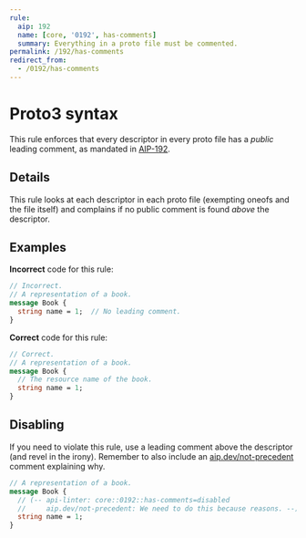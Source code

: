 ```yaml
---
rule:
  aip: 192
  name: [core, '0192', has-comments]
  summary: Everything in a proto file must be commented.
permalink: /192/has-comments
redirect_from:
  - /0192/has-comments
---
```


# Proto3 syntax

This rule enforces that every descriptor in every proto file has a _public_
leading comment, as mandated in [AIP-192][].

## Details

This rule looks at each descriptor in each proto file (exempting oneofs and the
file itself) and complains if no public comment is found _above_ the
descriptor.

## Examples

**Incorrect** code for this rule:

```proto
// Incorrect.
// A representation of a book.
message Book {
  string name = 1;  // No leading comment.
}
```

**Correct** code for this rule:

```proto
// Correct.
// A representation of a book.
message Book {
  // The resource name of the book.
  string name = 1;
}
```

## Disabling

If you need to violate this rule, use a leading comment above the descriptor
(and revel in the irony). Remember to also include an [aip.dev/not-precedent][]
comment explaining why.

```proto
// A representation of a book.
message Book {
  // (-- api-linter: core::0192::has-comments=disabled
  //     aip.dev/not-precedent: We need to do this because reasons. --)
  string name = 1;
}
```

[aip-192]: https://aip.dev/192
[aip.dev/not-precedent]: https://aip.dev/not-precedent
